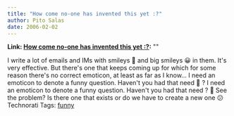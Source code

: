 ```yaml
---
title: "How come no-one has invented this yet :?"
author: Pito Salas
date: 2006-02-02
---
```


**Link: [How come no-one has invented this yet :?](None):** ""

I write a lot of emails and IMs with smileys 🙂 and big smileys 😀 in them. It's
very effective. But there's one that keeps coming up for which for some reason
there's no correct emoticon, at least as far as I know… I need an emoticon to
denote a funny question. Haven't you had that need 🙂 ? I need an emoticon to
denote a funny question. Haven't you had that need ? 🙂  See the problem? Is
there one that exists or do we have to create a new one 😕 Technorati Tags:
[funny](<http://www.technorati.com/tag/funny>)


